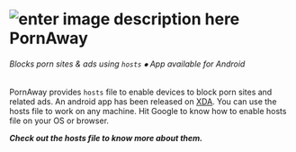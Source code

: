 # ![enter image description here](https://s14.postimg.cc/un3rkzxch/cat_32x.png "pornaway-icon") PornAway
###### Blocks porn sites & ads using `hosts` ⦁ App available for Android

PornAway provides `hosts` file to enable devices to block porn sites and related ads. An android app has been released on [XDA](https://forum.xda-developers.com/android/apps-games/root-pornaway-block-porn-sites-t3460036). You can use the hosts file to work on any machine. Hit Google to know how to enable hosts file on your OS or browser.



***Check out the hosts file to know more about them.*** 
